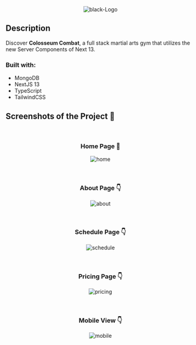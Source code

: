 <div align='center'><img src="./src/assets/svg/logo.svg" alt="black-Logo" border="0" color="black"></div>

<h2>Description</h2>
<p>Discover <b>Colosseum Combat</b>, a full stack martial arts gym that utilizes the new Server Components of Next 13.</p>

<h3>Built with:</h3>

- MongoDB
- NextJS 13
- TypeScript
- TailwindCSS

<h2>Screenshots of the Project 📸</h2>
<br>
<h3 align='center'>Home Page 🏡</h3>

<div align='center'>
<img src="https://i.ibb.co/sbPxFhn/home-Large.webp" alt="home" border="0">
</div>

<br>
<br>

<h3 align='center'>About Page 👇</h3>
<div align='center'>
<img src="https://i.ibb.co/zZvbGSg/shop-Large.webp" alt="about" border="0">
</div>

<br>
<br>

<h3 align='center'>Schedule Page 👇</h3>
<div align='center'>
  <img src="https://i.ibb.co/6sXgMSL/product.webp" alt="schedule" border="0">
</div>

<br>
<br>

<h3 align='center'>Pricing Page 👇</h3>
<div align='center'>
  <img src="https://i.ibb.co/6FfCnBk/checkout.webp" alt="pricing" border="0">
</div>

<br>
<br>

<h3 align='center'>Mobile View 👇</h3>
<div align='center'>
<img src="https://i.ibb.co/5FxnZHs/mobile.webp" alt="mobile" border="0">
</div>
